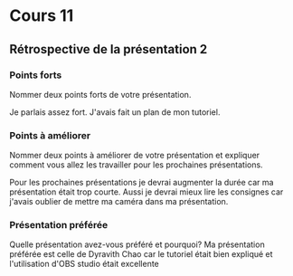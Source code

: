 # Cours 11
## Rétrospective de la présentation 2

### Points forts
Nommer deux points forts de votre présentation. 

Je parlais assez fort.
J'avais fait un plan de mon tutoriel.

### Points à améliorer
Nommer deux points à améliorer de votre présentation et expliquer comment vous allez les travailler pour les prochaines présentations. 

Pour les prochaines présentations je devrai augmenter la durée car ma présentation était trop courte. Aussi je devrai mieux lire les consignes car j'avais oublier de mettre ma caméra dans ma présentation.
### Présentation préférée
Quelle présentation avez-vous préféré et pourquoi? 
Ma présentation préférée est celle de Dyravith Chao car le tutoriel était bien expliqué et l'utilisation d'OBS studio était excellente
